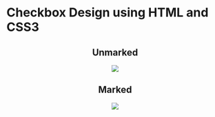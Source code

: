 <h1>Checkbox Design using HTML and CSS3</h1>

<div align="center">
  <h2>Unmarked</h2>
</div>

<div align="center">
  <img src="https://user-images.githubusercontent.com/97970573/150389041-5477e406-d83a-49e8-a34d-3589479eded8.jpg" />
</div>

<div align="center">
  <h2>Marked</h2>
</div>

<div align="center">
  <img src="https://user-images.githubusercontent.com/97970573/150390442-e3dd67bf-3b69-40b6-a5e0-4f145d455c5f.jpg" />
</div>
